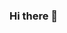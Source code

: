 ### Hi there 👋

<!--
**ooiioooiioo/ooiioooiioo** is a ✨ _special_ ✨ repository because its `README.md` (this file) appears on your GitHub profile.

Here are some ideas to get you started:

- 🔭 I’m currently working on home
- 🌱 I’m currently learning io
- 👯 I’m looking to collaborate on bot for bet site
- 🤔 I’m looking for help with gnu/linux community
- 💬 Ask me about play music and programming
- 📫 How to reach me: @ooiioooiioo  ===>Telegram
- 😄 Pronouns: ...
- ⚡ Fun fact: I'm a depressed person in a corner of the world in his room!!!!
-->
